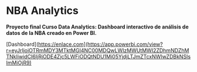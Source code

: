 # NBA Analytics

**Proyecto final Curso Data Analytics: Dashboard interactivo de análisis de datos de la NBA creado en Power BI.**

[Dashboard](https://enlace.com](https://app.powerbi.com/view?r=eyJrIjoiOTRmMDY3MTktMGI4NC00MDQwLWIzMWUtMWI2ZDhmNDZhMTNkIiwidCI6IjRjODE4Zjc5LWFiODQtNDU1Mi05YjdjLTJmZTcxNWIwZDBkNSIsImMiOjR9)
